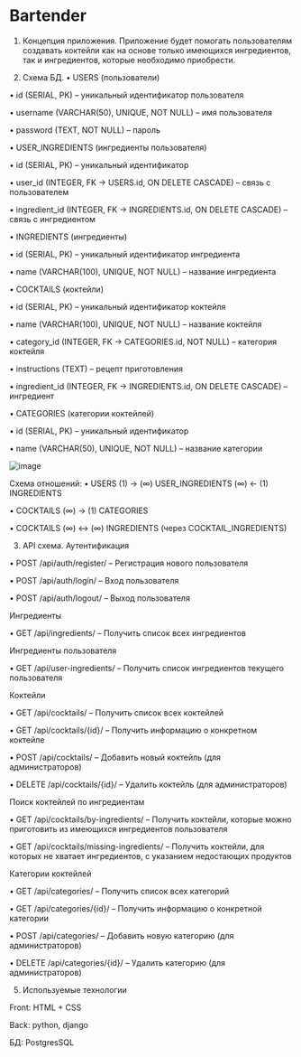 # Bartender
1. Концепция приложения.
Приложение будет помогать пользователям создавать коктейли как на основе только имеющихся ингредиентов, так и ингредиентов, которые необходимо приобрести.

3. Схема БД.
•  USERS (пользователи)

•	id (SERIAL, PK) – уникальный идентификатор пользователя

•	username (VARCHAR(50), UNIQUE, NOT NULL) – имя пользователя

•	password (TEXT, NOT NULL) – пароль

•  USER_INGREDIENTS (ингредиенты пользователя)

•	id (SERIAL, PK) – уникальный идентификатор

•	user_id (INTEGER, FK → USERS.id, ON DELETE CASCADE) – связь с пользователем

•	ingredient_id (INTEGER, FK → INGREDIENTS.id, ON DELETE CASCADE) – связь с ингредиентом

•  INGREDIENTS (ингредиенты)

•	id (SERIAL, PK) – уникальный идентификатор ингредиента

•	name (VARCHAR(100), UNIQUE, NOT NULL) – название ингредиента

•  COCKTAILS (коктейли)

•	id (SERIAL, PK) – уникальный идентификатор коктейля

•	name (VARCHAR(100), UNIQUE, NOT NULL) – название коктейля

•	category_id (INTEGER, FK → CATEGORIES.id, NOT NULL) – категория коктейля

•	instructions (TEXT) – рецепт приготовления

•	ingredient_id (INTEGER, FK → INGREDIENTS.id, ON DELETE CASCADE) – ингредиент

•  CATEGORIES (категории коктейлей)

•	id (SERIAL, PK) – уникальный идентификатор

•	name (VARCHAR(50), UNIQUE, NOT NULL) – название категории

 ![image](https://github.com/user-attachments/assets/a80320cc-3901-4950-a7e0-0edf68f2589c)

Схема отношений:
•	USERS (1) → (∞) USER_INGREDIENTS (∞) ← (1) INGREDIENTS

•	COCKTAILS (∞) → (1) CATEGORIES

•	COCKTAILS (∞) ↔ (∞) INGREDIENTS (через COCKTAIL_INGREDIENTS)

3. API схема.
   Аутентификация
   
•	POST /api/auth/register/ – Регистрация нового пользователя

•	POST /api/auth/login/ – Вход пользователя

•	POST /api/auth/logout/ – Выход пользователя

   Ингредиенты
   
•	GET /api/ingredients/ – Получить список всех ингредиентов

   Ингредиенты пользователя
   
•	GET /api/user-ingredients/ – Получить список ингредиентов текущего пользователя

   Коктейли
   
•	GET /api/cocktails/ – Получить список всех коктейлей

•	GET /api/cocktails/{id}/ – Получить информацию о конкретном коктейле

•	POST /api/cocktails/ – Добавить новый коктейль (для администраторов)

•	DELETE /api/cocktails/{id}/ – Удалить коктейль (для администраторов)

   Поиск коктейлей по ингредиентам
   
•	GET /api/cocktails/by-ingredients/ – Получить коктейли, которые можно приготовить из имеющихся ингредиентов пользователя

•	GET /api/cocktails/missing-ingredients/ – Получить коктейли, для которых не хватает ингредиентов, с указанием недостающих продуктов

   Категории коктейлей
   
•	GET /api/categories/ – Получить список всех категорий

•	GET /api/categories/{id}/ – Получить информацию о конкретной категории

•	POST /api/categories/ – Добавить новую категорию (для администраторов)

•	DELETE /api/categories/{id}/ – Удалить категорию (для администраторов)


5. Используемые технологии
   
Front: HTML + CSS

Back: python, django

БД: PostgresSQL

